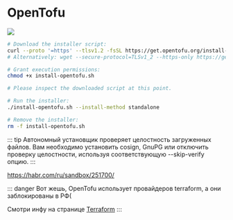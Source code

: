 # OpenTofu

![](https://www.linuxfoundation.org/hubfs/OpenTofu.png)

```bash
# Download the installer script:
curl --proto '=https' --tlsv1.2 -fsSL https://get.opentofu.org/install-opentofu.sh -o install-opentofu.sh
# Alternatively: wget --secure-protocol=TLSv1_2 --https-only https://get.opentofu.org/install-opentofu.sh -O install-opentofu.sh

# Grant execution permissions:
chmod +x install-opentofu.sh

# Please inspect the downloaded script at this point.

# Run the installer:
./install-opentofu.sh --install-method standalone

# Remove the installer:
rm -f install-opentofu.sh
```

::: tip
Автономный установщик проверяет целостность загруженных файлов. Вам необходимо установить cosign, GnuPG или отключить проверку целостности, используя соответствующую --skip-verify опцию.
:::

https://habr.com/ru/sandbox/251700/

::: danger
Вот жешь, OpenTofu использует провайдеров terraform, а они заблокированы в РФ(

Смотри инфу на странице [Terraform](terraform)
:::
